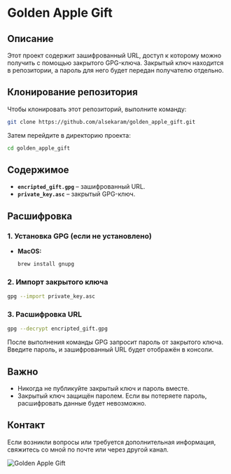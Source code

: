 # Golden Apple Gift

## Описание
Этот проект содержит зашифрованный URL, доступ к которому можно получить с помощью закрытого GPG-ключа. Закрытый ключ находится в репозитории, а пароль для него будет передан получателю отдельно.

## Клонирование репозитория

Чтобы клонировать этот репозиторий, выполните команду:
```bash
git clone https://github.com/alsekaram/golden_apple_gift.git
```

Затем перейдите в директорию проекта:
```bash
cd golden_apple_gift
```

## Содержимое
- **`encripted_gift.gpg`** – зашифрованный URL.
- **`private_key.asc`** – закрытый GPG-ключ.

## Расшифровка

### 1. Установка GPG (если не установлено)
- **MacOS:**
  ```bash
  brew install gnupg
  ```

### 2. Импорт закрытого ключа
```bash
gpg --import private_key.asc
```

### 3. Расшифровка URL
```bash
gpg --decrypt encripted_gift.gpg
```

После выполнения команды GPG запросит пароль от закрытого ключа. Введите пароль, и зашифрованный URL будет отображён в консоли.

## Важно
- Никогда не публикуйте закрытый ключ и пароль вместе.
- Закрытый ключ защищён паролем. Если вы потеряете пароль, расшифровать данные будет невозможно.

## Контакт
Если возникли вопросы или требуется дополнительная информация, свяжитесь со мной по почте или через другой канал.

![Golden Apple Gift](images/github_logo.png)


